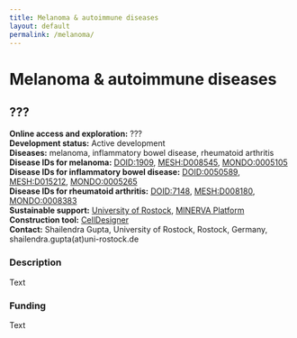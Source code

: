 ```yaml
---
title: Melanoma & autoimmune diseases
layout: default
permalink: /melanoma/
---
```


# Melanoma & autoimmune diseases
## ???

**Online access and exploration:** ???  
**Development status:** Active development  
**Diseases:** melanoma, inflammatory bowel disease, rheumatoid arthritis  
**Disease IDs for melanoma:** [DOID:1909](https://disease-ontology.org/?id=DOID:1909), [MESH:D008545](https://www.ncbi.nlm.nih.gov/mesh/D008545), [MONDO:0005105](https://www.ebi.ac.uk/ols/ontologies/mondo/terms?short_form=MONDO_0005105)  
**Disease IDs for inflammatory bowel disease:** [DOID:0050589](https://disease-ontology.org/?id=DOID:0050589), [MESH:D015212](https://www.ncbi.nlm.nih.gov/mesh/D015212), [MONDO:0005265](https://www.ebi.ac.uk/ols/ontologies/mondo/terms?short_form=MONDO_0005265)  
**Disease IDs for rheumatoid arthritis:** [DOID:7148](https://disease-ontology.org/?id=DOID:7148), [MESH:D008180](http://id.nlm.nih.gov/mesh/D008180), [MONDO:0008383](https://www.ebi.ac.uk/ols/ontologies/mondo/terms?short_form=MONDO_0008383)  
**Sustainable support:** [University of Rostock](https://www.sbi.uni-rostock.de/), [MINERVA Platform](https://minerva.pages.uni.lu/)  
**Construction tool:** [CellDesigner](https://www.celldesigner.org/)  
**Contact:**  Shailendra Gupta, University of Rostock, Rostock, Germany, shailendra.gupta(at)uni-rostock.de  

### Description

Text

### Funding

Text
